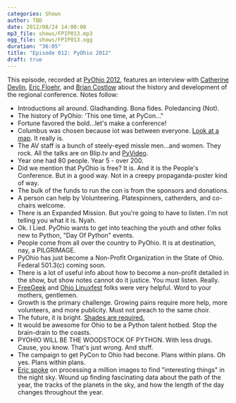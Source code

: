 ```yaml
---
categories: Shows
author: TBD
date: 2012/08/24 14:00:00
mp3_file: shows/FPIP013.mp3
ogg_file: shows/FPIP013.ogg
duration: "36:05"
title: "Episode 012: PyOhio 2012"
draft: true
---
```

This episode, recorded at [PyOhio 2012][PyOhio], features an interview with [Catherine Devlin][cd], [Eric Floehr][ef], and [Brian Costlow][bc] about the history and development of the regional conference. Notes follow:

* Introductions all around. Gladhanding. Bona fides. Poledancing (Not). 
* The history of PyOhio: 'This one time, at PyCon..."
* Fortune favored the bold...let's make a conference! 
* Columbus was chosen because iot was between everyone. [Look at a map][columbus]. It really is. 
* The AV staff is a bunch of steely-eyed missle men...and women. They rock. All the talks are on Blip.tv and [PyVideo][pyvideo]. 
* Year one had 80 people. Year 5 - over 200. 
* Did we mention that PyOhio is free? It is. And it is the People's Conference. But in a good way. Not in a creepy propaganda-poster kind of way. 
* The bulk of the funds to run the con is from the sponsors and donations. 
* A person can help by Volunteering. Platespinners, catherders, and co-chairs welcome. 
* There is an Expanded Mission. But you're going to have to listen. I'm not telling you what it is. Nyah. 
* Ok. I Lied. PyOhio wants to get into teaching the youth and other folks new to Python, "Day Of Python" events. 
* People come from all over the country to PyOhio. It is at destination, nay, a PILGRIMAGE. 
* PyOhio has just become a Non-Profit Organization in the State of Ohio. Federal 501.3(c) coming soon. 
* There is a lot of useful info about how to become a non-profit detailed in the show, but show notes cannot do it justice. You must listen. Really. 
* [FreeGeek][fg] and [Ohio Linuxfest][olf] folks were very helpful. Word to your mothers, gentlemen. 
* Growth is the primary challenge. Growing pains require more help, more volunteers, and more publicity. Must not preach to the same choir. 
* The future, it is bright. [Shades are required.][shades] 
* It would be awesome for Ohio to be a Python talent hotbed. Stop the brain-drain to the coasts. 
* PYOHIO WILL BE THE WOODSTOCK OF PYTHON. With less drugs. Cause, you know. That's just wrong. And stuff. 
* The campaign to get PyCon to Ohio had becone. Plans within plans. Oh yes. Plans within plans. 
* [Eric spoke][Eric's slides] on processing a million images to find "interesting things" in the night sky. Wound up finding fascinating data about the path of the year, the tracks of the planets in the sky, and how the length of the day changes throughout the year. 


 [PyOhio]: http://pyohio.org
 [Eric's slides]: http://bit.ly/ospw-talk
 [cd]: http://catherinedevlin.blogspot.com/
 [ef]: http://www.linkedin.com/in/floehr
 [bc]: http://www.linkedin.com/in/briancostlow
 [columbus]: https://maps.google.com/maps?q=columbus+ohio&ie=UTF-8&hq=&hnear=0x883889c1b990de71:0xe43266f8cfb1b533,Columbus,+OH&gl=us&ei=M6s6UPKGJoHH6wHZ44DwBA&ved=0CLcBELYD
 [pyvideo]: http://pyvideo.org/
 [fg]: http://freegeekcolumbus.org/
 [olf]: http://ohiolinux.org/
 [shades]: http://www.youtube.com/watch?v=8qrriKcwvlY
 
 
